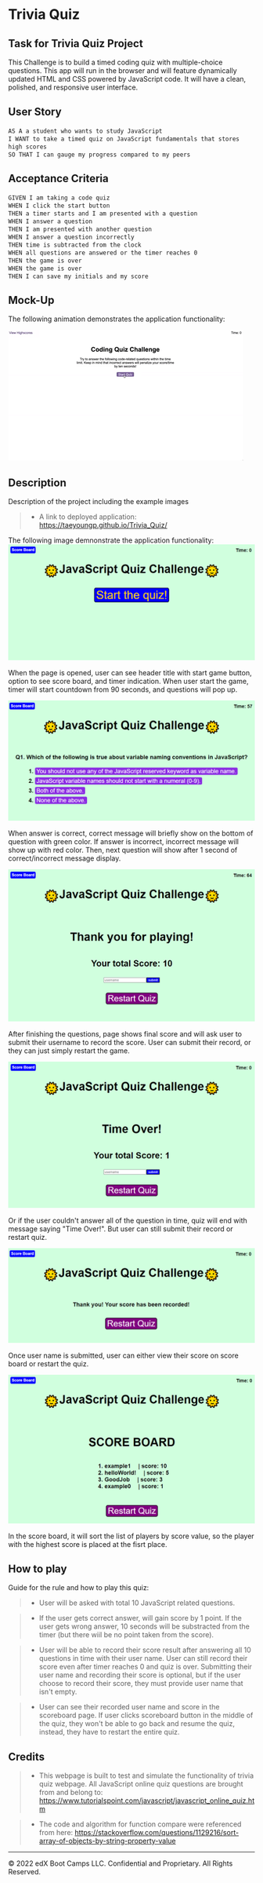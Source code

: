 # Trivia Quiz

## Task for Trivia Quiz Project

This Challenge is to build a timed coding quiz with multiple-choice questions. This app will run in the browser and will feature dynamically updated HTML and CSS powered by JavaScript code. It will have a clean, polished, and responsive user interface. 


## User Story

```
AS A a student who wants to study JavaScript
I WANT to take a timed quiz on JavaScript fundamentals that stores high scores
SO THAT I can gauge my progress compared to my peers
```

## Acceptance Criteria

```
GIVEN I am taking a code quiz
WHEN I click the start button
THEN a timer starts and I am presented with a question
WHEN I answer a question
THEN I am presented with another question
WHEN I answer a question incorrectly
THEN time is subtracted from the clock
WHEN all questions are answered or the timer reaches 0
THEN the game is over
WHEN the game is over
THEN I can save my initials and my score
```

## Mock-Up

The following animation demonstrates the application functionality:

![A user clicks through an interactive coding quiz, then enters initials to save the high score before resetting and starting over.](./Assets/04-web-apis-homework-demo.gif)

## Description
Description of the project including the example images

> * A link to deployed application: https://taeyoungp.github.io/Trivia_Quiz/

The following image demnonstrate the application functionality:
![A user clicks Start Game button to start the game, then the timer will start.](./Assets/images/start_menu.png)

When the page is opened, user can see header title with start game button, option to see score board, and timer indication.
When user start the game, timer will start countdown from 90 seconds, and questions will pop up.

![Quiz game has started, and timer starts countdown with questions.](./Assets/images/start_game.png)

When answer is correct, correct message will briefly show on the bottom of question with green color. If answer is incorrect, incorrect message will show up with red color. Then, next question will show after 1 second of correct/incorrect message display.

![Questions are all answered and quiz has finished.](./Assets/images/finished.png)

After finishing the questions, page shows final score and will ask user to submit their username to record the score. User can submit their record, or they can just simply restart the game.

![All questions aren't answered and time is over.](./Assets/images/timeover.png)

Or if the user couldn't answer all of the question in time, quiz will end with message saying "Time Over!". But user can still submit their record or restart quiz.

![User name is submitted and score has been recorded.](./Assets/images/name_submit.png)

Once user name is submitted, user can either view their score on score board or restart the quiz.

![User names and their scores can be seen from scoreboard.](./Assets/images/scoreboard.png)

In the score board, it will sort the list of players by score value, so the player with the highest score is placed at the fisrt place.


## How to play
Guide for the rule and how to play this quiz:

> * User will be asked with total 10 JavaScript related questions. 

> * If the user gets correct answer, will gain score by 1 point. If the user gets wrong answer, 10 seconds will be substracted from the timer (but there wiil be no point taken from the score). 

> * User will be able to record their score result after answering all 10 questions in time with their user name. User can still record their score even after timer reaches 0 and quiz is over. Submitting their user name and recording their score is optional, but if the user choose to record their score, they must provide user name that isn't empty. 

> * User can see their recorded user name and score in the scoreboard page. If user clicks scoreboard button in the middle of the quiz, they won't be able to go back and resume the quiz, instead, they have to restart the entire quiz.


## Credits
> * This webpage is built to test and simulate the functionality of trivia quiz webpage. All JavaScript online quiz questions are brought from and belong to: https://www.tutorialspoint.com/javascript/javascript_online_quiz.htm

> * The code and algorithm for function compare were referenced from here: https://stackoverflow.com/questions/1129216/sort-array-of-objects-by-string-property-value


---

© 2022 edX Boot Camps LLC. Confidential and Proprietary. All Rights Reserved.
